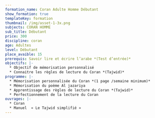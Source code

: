 ```yaml
---
formation_name: Coran Adulte Homme Débutant
show_formation: true
templateKey: formation
thumbnail: /img/asset-1-3x.png
subjects: CORAN HOMME
sub_title: Débutant
price: 300
discipline: coran
age: Adultes
level: Débutant
place_avaible: 15
prerequis: Savoir lire et écrire l’arabe *(Test d’entrée)*
objectifs: |-
  * Objectif de mémorisation personnalisé
  * Connaitre les règles de lecture du Coran *(Tajwid)*
programme: |-
  * Mémorisation personnalisée du Coran *(1 page /semaine minimum)*
  * Mémorisation du poème Al jazariya
  * Apprentissage des règles de lecture du Coran *(Tajwid)*
  * Perfectionnement de la lecture du Coran
ouvrages: |-
  * Coran
  * Manuel  « Le Tajwid simplifié »
---
```

